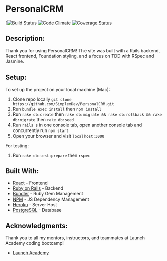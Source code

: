 # PersonalCRM

[![Build Status](https://codeship.com/projects/9d518a50-34eb-0136-444e-4ebfccf535e1/status?branch=master)
[![Code Climate](https://codeclimate.com/github/SimplexDev/PersonalCRM/badges/gpa.svg)](https://codeclimate.com/github/SimplexDev/PersonalCRM)
[![Coverage Status](https://coveralls.io/repos/github/SimplexDev/PersonalCRM/badge.svg?branch=master)](https://coveralls.io/github/SimplexDev/PersonalCRM?branch=master)


## Description:

Thank you for using PersonalCRM! The site was built with a Rails backend, React frontend, Foundation styling, and a focus on TDD with RSpec and Jasmine.

## Setup:

To set up the project on your local machine (Mac):
1. Clone repo locally ```git clone https://github.com/SimplexDev/PersonalCRM.git```
2. Run ```bundle exec install```
      then ```npm install```
3. Run ```rake db:create```
      then ```rake db:migrate && rake db:rollback && rake db:migrate```
            then ```rake db:seed```
4. Run ```rails s``` in one console tab,
      open another console tab and concurrently run  ```npm start```
5. Open your browser and visit ```localhost:3000```

For testing:
1. Run ```rake db:test:prepare``` then ```rspec```


## Built With:

* [React](https://reactjs.org/) - Frontend
* [Ruby on Rails](http://rubyonrails.org/) - Backend
* [Bundler](bundler.io/) - Ruby Gem Management
* [NPM](https://www.npmjs.com/) - JS Dependency Management
* [Heroku](https://www.heroku.com/) - Server Host
* [PostgreSQL](https://www.postgresql.org/) - Database

## Acknowledgments:

Thank you to all my mentors, instructors, and teammates at Launch Academy coding bootcamp!
* [Launch Academy](https://www.launchacademy.com)
